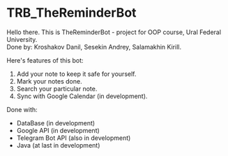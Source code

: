 # TRB_TheReminderBot
Hello there. This is TheReminderBot - project for OOP course, Ural Federal University.  
Done by: Kroshakov Danil, Sesekin Andrey, Salamakhin Kirill.

Here's features of this bot:
1) Add your note to keep it safe for yourself.
2) Mark your notes done.
3) Search your particular note.
4) Sync with Google Calendar (in development).

Done with:  
- DataBase (in development)
- Google API (in development)
- Telegram Bot API (also in development)
- Java (at last in development)
